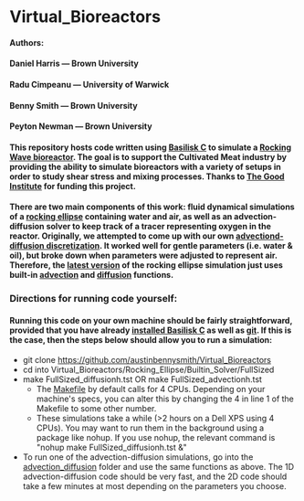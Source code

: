 # Virtual_Bioreactors

#### Authors:
#### Daniel Harris — Brown University
#### Radu Cimpeanu — University of Warwick
#### Benny Smith — Brown University
#### Peyton Newman — Brown University

#### This repository hosts code written using [Basilisk C](http://basilisk.fr) to simulate a [Rocking Wave bioreactor](https://link.springer.com/article/10.1023/A:1008025016272). The goal is to support the Cultivated Meat industry by providing the ability to simulate bioreactors with a variety of setups in order to study shear stress and mixing processes. Thanks to [The Good Institute](https://gfi.org) for funding this project.
#### There are two main components of this work: fluid dynamical simulations of a [rocking ellipse](https://github.com/austinbennysmith/Virtual_Bioreactors/tree/main/Rocking_Ellipse) containing water and air, as well as an advection-diffusion solver to keep track of a tracer representing oxygen in the reactor. Originally, we attempted to come up with our own [advectiond-diffusion discretization](https://github.com/austinbennysmith/Virtual_Bioreactors/tree/main/advection_diffusion). It worked well for gentle parameters (i.e. water & oil), but broke down when parameters were adjusted to represent air. Therefore, the [latest version](https://github.com/austinbennysmith/Virtual_Bioreactors/tree/main/Rocking_Ellipse/Builtin_Solver/FullSized) of the rocking ellipse simulation just uses built-in [advection](http://basilisk.fr/src/advection.h) and [diffusion](http://basilisk.fr/src/diffusion.h) functions.

### **Directions for running code yourself:**
#### Running this code on your own machine should be fairly straightforward, provided that you have already [installed Basilisk C](http://basilisk.fr/src/INSTALL) as well as [git](https://github.com/git-guides/install-git). If this is the case, then the steps below should allow you to run a simulation:
* git clone https://github.com/austinbennysmith/Virtual_Bioreactors
* cd into Virtual_Bioreactors/Rocking_Ellipse/Builtin_Solver/FullSized
* make FullSized_diffusionh.tst OR make FullSized_advectionh.tst 
  - The [Makefile](https://github.com/austinbennysmith/Virtual_Bioreactors/blob/main/Rocking_Ellipse/Builtin_Solver/FullSized/Makefile) by default calls for 4 CPUs. Depending on your machine's specs, you can alter this by changing the 4 in line 1 of the Makefile to some other number.
  - These simulations take a while (>2 hours on a Dell XPS using 4 CPUs). You may want to run them in the background using a package like nohup. If you use nohup, the relevant command is "nohup make FullSized_diffusionh.tst &"
* To run one of the advection-diffusion simulations, go into the [advection_diffusion](https://github.com/austinbennysmith/Virtual_Bioreactors/tree/main/advection_diffusion) folder and use the same functions as above. The 1D advection-diffusion code should be very fast, and the 2D code should take a few minutes at most depending on the parameters you choose.
